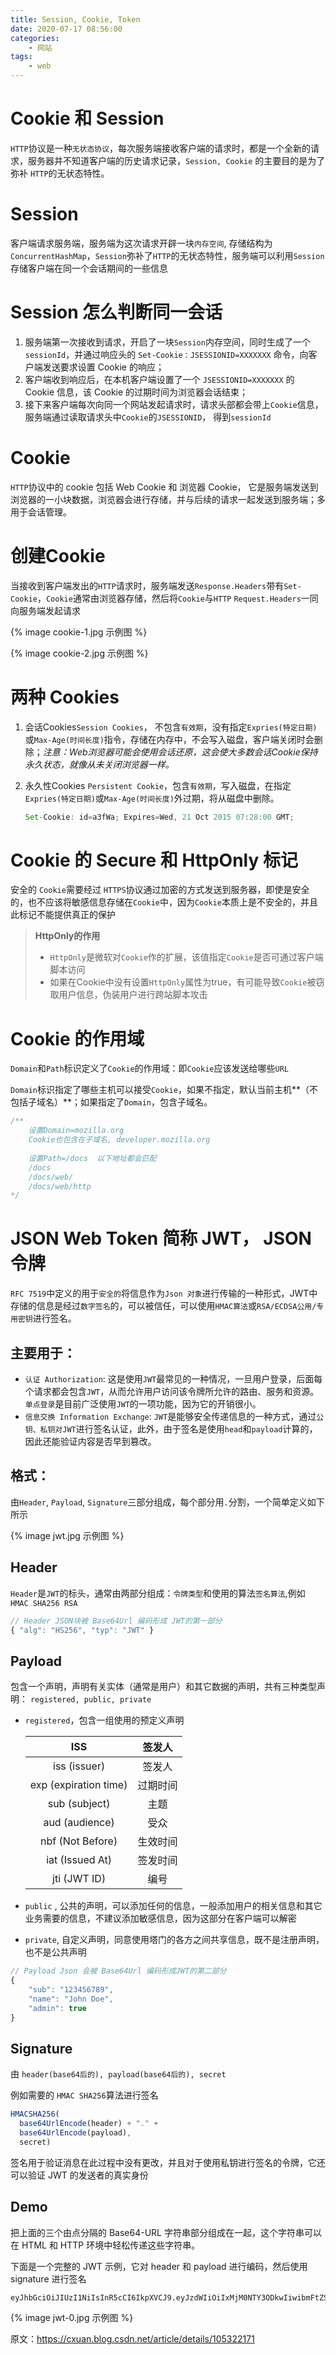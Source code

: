 ```yaml
---
title: Session, Cookie, Token
date: 2020-07-17 08:56:00
categories:
    - 网站
tags:
    - web
---
```


# Cookie 和 Session

`HTTP`协议是一种`无状态协议`，每次服务端接收客户端的请求时，都是一个全新的请求，服务器并不知道客户端的历史请求记录，`Session, Cookie` 的主要目的是为了弥补 `HTTP`的无状态特性。

# Session 

客户端请求服务端，服务端为这次请求开辟一块`内存空间`, 存储结构为 `ConcurrentHashMap`，`Session`弥补了`HTTP`的无状态特性，服务端可以利用`Session`存储客户端在同一个会话期间的一些信息

# Session 怎么判断同一会话

1. 服务端第一次接收到请求，开启了一块`Session`内存空间，同时生成了一个 `sessionId`，并通过响应头的 `Set-Cookie：JSESSIONID=XXXXXXX` 命令，向客户端发送要求设置 Cookie 的响应； 
2. 客户端收到响应后，在本机客户端设置了一个 `JSESSIONID=XXXXXXX` 的 Cookie 信息，该 Cookie 的过期时间为浏览器会话结束；
3. 接下来客户端每次向同一个网站发起请求时，请求头部都会带上`Cookie`信息，服务端通过读取请求头中`Cookie`的`JSESSIONID`， 得到`sessionId`

# Cookie

`HTTP`协议中的 cookie 包括 Web Cookie 和 浏览器 Cookie， 它是服务端发送到浏览器的一小块数据，浏览器会进行存储，并与后续的请求一起发送到服务端；多用于会话管理。

# 创建Cookie

当接收到客户端发出的`HTTP`请求时，服务端发送`Response.Headers`带有`Set-Cookie`，`Cookie`通常由浏览器存储，然后将`Cookie`与`HTTP` `Request.Headers`一同向服务端发起请求

{% image cookie-1.jpg 示例图 %}

{% image cookie-2.jpg 示例图 %}

# 两种 Cookies

1. 会话Cookies`Session Cookies`， 不包含`有效期`，没有指定`Expries(特定日期)`或`Max-Age(时间长度)`指令，存储在内存中，不会写入磁盘，客户端关闭时会删除；*注意：Web浏览器可能会使用会话还原，这会使大多数会话Cookie保持永久状态，就像从未关闭浏览器一样。*

2. 永久性Cookies `Persistent Cookie`，包含`有效期`，写入磁盘，在指定`Expries(特定日期)`或`Max-Age(时间长度)`外过期，将从磁盘中删除。

   ```javascript
   Set-Cookie: id=a3fWa; Expires=Wed, 21 Oct 2015 07:28:00 GMT;
   ```

# Cookie 的 Secure 和 HttpOnly 标记

安全的 `Cookie`需要经过 `HTTPS`协议通过加密的方式发送到服务器，即使是安全的，也不应该将敏感信息存储在`Cookie`中，因为`Cookie`本质上是不安全的，并且此标记不能提供真正的保护

> **HttpOnly的作用**
>
> - `HttpOnly`是微软对`Cookie`作的扩展，该值指定`Cookie`是否可通过客户端脚本访问
> - 如果在Cookie中没有设置`HttpOnly`属性为true，有可能导致`Cookie`被窃取用户信息，伪装用户进行跨站脚本攻击

# Cookie 的作用域

`Domain`和`Path`标识定义了`Cookie`的作用域：即`Cookie`应该发送给哪些`URL`

`Domain`标识指定了哪些主机可以接受`Cookie`，如果不指定，默认当前主机**（不包括子域名）**；如果指定了`Domain`，包含子域名。

```javascript
/**
	设置Domain=mozilla.org
	Cookie也包含在子域名, developer.mozilla.org
	
	设置Path=/docs  以下地址都会匹配
	/docs
    /docs/web/
    /docs/web/http
*/
```

# JSON Web Token 简称 JWT， JSON令牌

`RFC 7519`中定义的用于`安全的`将信息作为`Json 对象`进行传输的一种形式，JWT中存储的信息是经过`数字签名`的，可以被信任，可以使用`HMAC算法`或`RSA/ECDSA公用/专用密钥`进行签名。

## 主要用于：

- `认证 Authorization`: 这是使用`JWT`最常见的一种情况，一旦用户登录，后面每个请求都会包含`JWT`，从而允许用户访问该令牌所允许的路由、服务和资源。`单点登录`是目前广泛使用`JWT`的一项功能，因为它的开销很小。
- `信息交换 Information Exchange`: `JWT`是能够安全传递信息的一种方式，通过`公钥、私钥对JWT`进行签名认证，此外，由于签名是使用`head`和`payload`计算的，因此还能验证内容是否早到篡改。

## 格式：

由`Header`, `Payload`, `Signature`三部分组成，每个部分用`.`分割，一个简单定义如下所示

{% image jwt.jpg 示例图 %}

## Header

`Header`是`JWT`的标头，通常由两部分组成：`令牌类型`和使用的算法`签名算法`,例如 `HMAC SHA256 RSA`

```javascript
// Header JSON块被 Base64Url 编码形成 JWT的第一部分
{ "alg": "HS256", "typ": "JWT" }
```

## Payload

包含一个声明，声明有关实体（通常是用户）和其它数据的声明，共有三种类型声明： `registered, public, private`

- `registered`，包含一组使用的预定义声明

  |          ISS          |  签发人  |
  | :-------------------: | :------: |
  |     iss (issuer)      |  签发人  |
  | exp (expiration time) | 过期时间 |
  |     sub (subject)     |   主题   |
  |    aud (audience)     |   受众   |
  |   nbf (Not Before)    | 生效时间 |
  |    iat (Issued At)    | 签发时间 |
  |     jti (JWT ID)      |   编号   |

- `public` , 公共的声明，可以添加任何的信息，一般添加用户的相关信息和其它业务需要的信息，不建议添加敏感信息，因为这部分在客户端可以解密

- `private`, 自定义声明，同意使用塔门的各方之间共享信息，既不是注册声明，也不是公共声明

```javascript
// Payload Json 会被 Base64Url 编码形成JWT的第二部分
{
    "sub": "123456789",
    "name": "John Doe",
    "admin": true
}
```

## Signature

由 `header(base64后的), payload(base64后的), secret`

例如需要的 `HMAC SHA256`算法进行签名

```javascript
HMACSHA256(
  base64UrlEncode(header) + "." +
  base64UrlEncode(payload),
  secret)
```

签名用于验证消息在此过程中没有更改，并且对于使用私钥进行签名的令牌，它还可以验证 JWT 的发送者的真实身份

## Demo

把上面的三个由点分隔的 Base64-URL 字符串部分组成在一起，这个字符串可以在 HTML 和 HTTP 环境中轻松传递这些字符串。

下面是一个完整的 JWT 示例，它对 header 和 payload 进行编码，然后使用 signature 进行签名

```
eyJhbGciOiJIUzI1NiIsInR5cCI6IkpXVCJ9.eyJzdWIiOiIxMjM0NTY3ODkwIiwibmFtZSI6IkpvaG4gRG9lIiwiYWRtaW4iOnRydWV9.TJVA95OrM7E2cBab30RMHrHDcEfxjoYZgeFONFh7HgQ
```

{% image jwt-0.jpg 示例图 %}

原文：https://cxuan.blog.csdn.net/article/details/105322171

